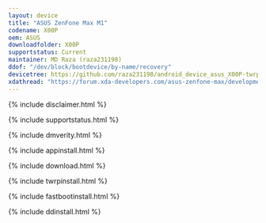 ```yaml
---
layout: device
title: "ASUS ZenFone Max M1"
codename: X00P
oem: ASUS
downloadfolder: X00P
supportstatus: Current
maintainer: MD Raza (raza231198)
ddof: "/dev/block/bootdevice/by-name/recovery"
devicetree: https://github.com/raza231198/android_device_asus_X00P-twrp
xdathread: "https://forum.xda-developers.com/asus-zenfone-max/development/recovery-teamwin-recovery-project-t4014179"
---
```


   {% include disclaimer.html %}

   {% include supportstatus.html %}

   {% include dmverity.html %}

   {% include appinstall.html %}

   {% include download.html %}

   {% include twrpinstall.html %}

   {% include fastbootinstall.html %}

   {% include ddinstall.html %}
